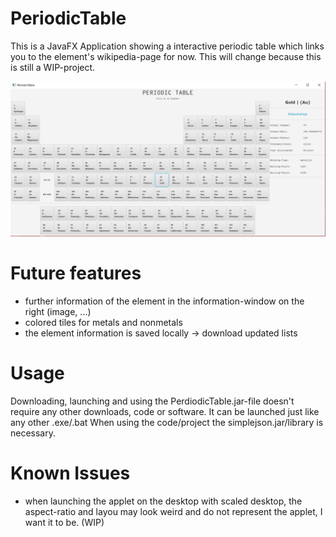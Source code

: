 # PeriodicTable
This is a JavaFX Application showing a interactive periodic table which links you to the element's wikipedia-page for now. This will change because this is still a WIP-project.

<img src = "PeriodicTable.PNG" width = "850">

# Future features
- further information of the element in the information-window on the right (image, ...)
- colored tiles for metals and nonmetals
- the element information is saved locally -> download updated lists

# Usage
Downloading, launching and using the PerdiodicTable.jar-file doesn't require any other downloads, code or software. It can be launched just like any other .exe/.bat
When using the code/project the simplejson.jar/library is necessary.

# Known Issues
- when launching the applet on the desktop with scaled desktop, the aspect-ratio and layou may look weird and do not represent the applet, I want it to be. (WIP)

